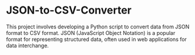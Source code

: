 # JSON-to-CSV-Converter
This project involves developing a Python script to convert data from JSON format to CSV format. JSON (JavaScript Object Notation) is a popular format for representing structured data, often used in web applications for data interchange. 
